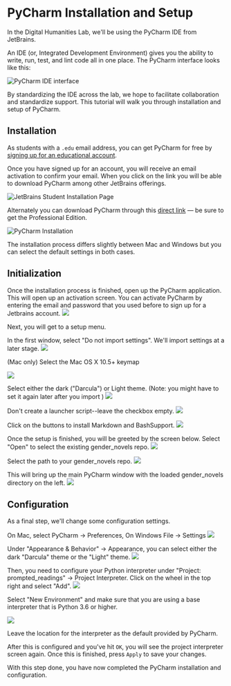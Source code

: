 # PyCharm Installation and Setup

In the Digital Humanities Lab, we'll be using the PyCharm IDE from JetBrains.

An IDE (or, Integrated Development Environment) gives you the ability to write, run, test, and lint code all in one place. The PyCharm interface looks like this:

![PyCharm IDE interface](./images/pycharm_1.png)

By standardizing the IDE across the lab, we hope to facilitate collaboration and standardize support. This tutorial will walk you through installation and setup of PyCharm.


## Installation

As students with a `.edu` email address, you can get PyCharm for free by [signing up for an educational account](https://www.jetbrains.com/student/).


Once you have signed up for an account, you will receive an email activation to confirm your email. When you click on the link you will be able to download PyCharm among other JetBrains offerings.

![JetBrains Student Installation Page](./images/pycharm_2.png)

Alternately you can download PyCharm through this [direct link](https://www.jetbrains.com/pycharm/download/) — be sure to get the Professional Edition.

![PyCharm Installation](./images/pycharm_3.png)

The installation process differs slightly between Mac and Windows but you can select the default settings in both cases.

## Initialization
Once the installation process is finished, open up the PyCharm application. This
will open up an activation screen. You can activate PyCharm by entering the email
and password that you used before to sign up for a Jetbrains account.
![](./images/pycharm_activation_1.png)

Next, you will get to a setup menu.

In the first window, select "Do not import settings". We'll import settings at a
later stage.
![](./images/pycharm_init_1.png)

(Mac only)
Select the Mac OS X 10.5+ keymap

![](./images/pycharm_init_2.png)


Select either the dark ("Darcula") or Light theme. (Note: you might have
to set it again later after you import )
![](./images/pycharm_init_3.png)


Don't create a launcher script--leave the checkbox empty.
![](./images/pycharm_init_4.png)


Click on the buttons to install Markdown and BashSupport.
![](./images/pycharm_init_5.png)

Once the setup is finished, you will be greeted by the screen below. Select "Open"
to select the existing gender_novels repo.
![](./images/pycharm_init_6.png)

Select the path to your gender_novels repo.
![](./images/pycharm_init_7.png)

This will bring up the main PyCharm window with the loaded gender_novels directory
on the left.
![](../images/pycharm_config_1.png)

## Configuration
As a final step, we'll change some configuration settings.

On Mac, select PyCharm -> Preferences, On Windows File -> Settings
![](./images/pycharm_config_4.png)


Under "Appearance & Behavior" -> Appearance, you can select either the dark
"Darcula" theme or the "Light" theme.
![](./images/pycharm_config_5.png)

Then, you need to configure your Python interpreter under "Project: prompted_readings"
-> Project Interpreter. Click on the wheel in the top right and select "Add".
![](./images/pycharm_config_6.png)

Select "New Environment" and make sure that you are using a base interpreter that is Python 3.6 or higher.

![](./images/new_venv.png)

Leave the location for the interpreter as the default provided by PyCharm.

After this is configured and you've hit `OK`, you will see the project interpreter screen again. Once this is finished, press `Apply` to save your changes.

With this step done, you have now completed the PyCharm installation and configuration.
